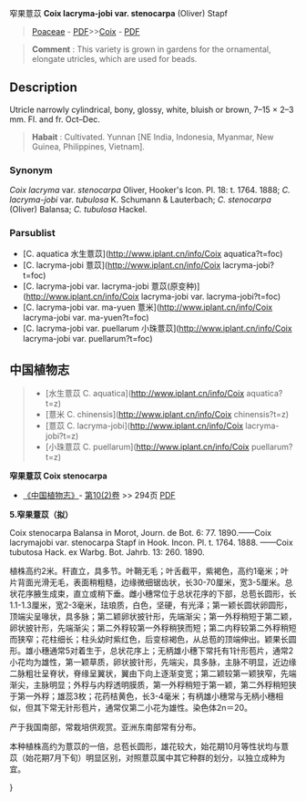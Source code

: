 窄果薏苡 **Coix lacryma-jobi var. stenocarpa** (Oliver) Stapf

> [Poaceae](http://www.iplant.cn/info/Poaceae?t=foc) - [PDF](http://www.iplant.cn/foc/pdf/Poaceae.pdf)>>[Coix](http://www.iplant.cn/info/Coix?t=foc) - [PDF](http://www.iplant.cn/foc/pdf/Coix.pdf)

> **Comment** : 
> This variety is grown in gardens for the ornamental, elongate utricles, which are used for beads.

## Description

Utricle narrowly cylindrical, bony, glossy, white, bluish or brown, 7–15 × 2–3 mm. Fl. and fr. Oct–Dec.

> **Habait** : 
> Cultivated. Yunnan [NE India, Indonesia, Myanmar, New Guinea, Philippines, Vietnam].

### Synonym
*Coix lacryma* var. *stenocarpa* Oliver, Hooker's Icon. Pl. 18: t. 1764. 1888; *C. lacryma-jobi* var. *tubulosa* K. Schumann & Lauterbach; *C. stenocarpa* (Oliver) Balansa; *C. tubulosa* Hackel.

### Parsublist

* [C.  aquatica  水生薏苡](http://www.iplant.cn/info/Coix aquatica?t=foc)
* [C.  lacryma-jobi  薏苡](http://www.iplant.cn/info/Coix lacryma-jobi?t=foc)
* [C.  lacryma-jobi var. lacryma-jobi  薏苡(原变种)](http://www.iplant.cn/info/Coix lacryma-jobi var. lacryma-jobi?t=foc)
* [C.  lacryma-jobi var. ma-yuen  薏米](http://www.iplant.cn/info/Coix lacryma-jobi var. ma-yuen?t=foc)
* [C.  lacryma-jobi var. puellarum  小珠薏苡](http://www.iplant.cn/info/Coix lacryma-jobi var. puellarum?t=foc)

## 中国植物志

> * [水生薏苡  C.  aquatica](http://www.iplant.cn/info/Coix aquatica?t=z)
> * [薏米  C.  chinensis](http://www.iplant.cn/info/Coix chinensis?t=z)
> * [薏苡  C.  lacryma-jobi](http://www.iplant.cn/info/Coix lacryma-jobi?t=z)
> * [小珠薏苡  C.  puellarum](http://www.iplant.cn/info/Coix puellarum?t=z)

**窄果薏苡 Coix stenocarpa**

* [《中国植物志》](http://www.iplant.cn/frps)- [第10(2)卷](http://www.iplant.cn/frps/vol/10(2)) >> 294页 [PDF](http://www.iplant.cn/frps/pdf/10(2)/294.pdf)

**5.窄果薏苡（拟）**

Coix stenocarpa Balansa in Morot, Journ. de Bot. 6: 77. 1890.——Coix lacrymajobi var. stenocarpa Stapf in Hook. Incon. Pl. t. 1764. 1888. ——Coix tubutosa Hack. ex Warbg. Bot. Jahrb. 13: 260. 1890.

植株高约2米。秆直立，具多节。叶鞘无毛；叶舌截平，紫褐色，高约1毫米；叶片背面光滑无毛，表面稍粗糙，边缘微细锯齿状，长30-70厘米，宽3-5厘米。总状花序腋生成束，直立或稍下垂。雌小穗常位于总状花序的下部，总苞长圆形，长1.1-1.3厘米，宽2-3毫米，珐琅质，白色，坚硬，有光泽；第一颖长圆状卵圆形，顶端尖呈喙状，具多脉；第二颖卵状披针形，先端渐尖；第一外稃稍短于第二颖，卵状披针形，先端渐尖；第二外稃较第一外稃稍狭而短；第二内稃较第二外稃稍短而狭窄；花柱细长；柱头幼时紫红色，后变棕褐色，从总苞的顶端伸出。颖果长圆形。雄小穗通常5对着生于，总状花序上；无柄雄小穗下常托有1针形苞片，通常2小花均为雄性，第一颖草质，卵状披针形，先端尖，具多脉，主脉不明显，近边缘二脉粗壮呈脊状，脊缘呈翼状，翼由下向上逐渐变宽；第二颖较第一颖狭窄，先端渐尖，主脉明显；外稃与内稃透明膜质，第一外稃稍短于第一颖，第二外稃稍短狭于第一外稃；雄蕊3枚；花药桔黄色，长3-4毫米；有柄雄小穗常与无柄小穗相似，但其下常无针形苞片，通常仅第二小花为雄性。染色体2n＝20。

产于我国南部，常栽培供观赏。亚洲东南部常有分布。

本种植株高约为薏苡的一倍，总苞长圆形，雄花较大，始花期10月等性状均与薏苡（始花期7月下旬）明显区别，对照薏苡属中其它种群的划分，以独立成种为宜。

}